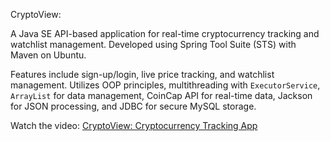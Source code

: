 CryptoView: 

A Java SE API-based application for real-time cryptocurrency tracking and watchlist management. Developed using Spring Tool Suite (STS) with Maven on Ubuntu. 

Features include sign-up/login, live price tracking, and watchlist management. Utilizes OOP principles, multithreading with `ExecutorService`, `ArrayList` for data management, CoinCap API for real-time data, Jackson for JSON processing, and JDBC for secure MySQL storage.

Watch the video: [CryptoView: Cryptocurrency Tracking App](https://youtu.be/b84Swq9bDyU?si=tVpkIde1HZ5gZ1jT)
